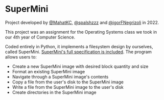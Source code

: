 # SuperMini

Project developed by  [@MahatKC](https://www.github.com/MahatKC), [@spalshzzz](https://github.com/spalshzzz) and [@igorFNegrizoli](https://www.github.com/igorFNegrizoli) in 2022.

This project was an assignment for the Operating Systems class we took in our 4th year of Computer Science.

Coded entirely in Python, it implements a filesystem design by ourselves, called SuperMini. [SuperMini's full specification is included](https://github.com/MahatKC/SuperMini/blob/main/Especifica%C3%A7%C3%A3o.pdf). The program allows users to:

<ul>
  <li>Create a new SuperMini image with desired block quantity and size</li>
  <li>Format an existing SuperMini image</li>
  <li>Navigate through a SuperMini image's contents</li>
  <li>Copy a file from the user's disk to the SuperMini image</li>
  <li>Write a file from the SuperMini image to the user's disk</li>
  <li>Create directories in the SuperMini image</li>
</ul>
